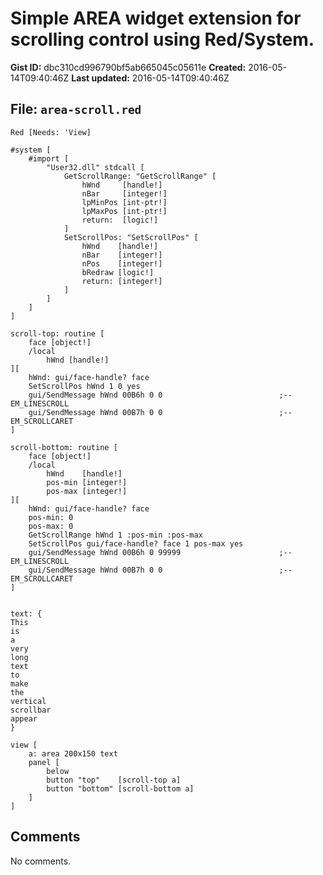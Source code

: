 # Simple AREA widget extension for scrolling control using Red/System.

**Gist ID:** dbc310cd996790bf5ab665045c05611e
**Created:** 2016-05-14T09:40:46Z
**Last updated:** 2016-05-14T09:40:46Z

## File: `area-scroll.red`

```Red
Red [Needs: 'View]

#system [
	#import [
		"User32.dll" stdcall [
			GetScrollRange: "GetScrollRange" [
				hWnd	 [handle!]
				nBar	 [integer!]
				lpMinPos [int-ptr!]
				lpMaxPos [int-ptr!]
				return:	 [logic!]
			]
			SetScrollPos: "SetScrollPos" [
				hWnd	[handle!]
				nBar	[integer!]
				nPos	[integer!]
				bRedraw [logic!]
				return: [integer!]
			]
		]
	]
]

scroll-top: routine [
	face [object!]
	/local
		hWnd [handle!]
][
	hWnd: gui/face-handle? face
	SetScrollPos hWnd 1 0 yes
	gui/SendMessage hWnd 00B6h 0 0							;-- EM_LINESCROLL
	gui/SendMessage hWnd 00B7h 0 0							;-- EM_SCROLLCARET
]

scroll-bottom: routine [
	face [object!]
	/local 
		hWnd	[handle!]
		pos-min [integer!]
		pos-max [integer!]
][
	hWnd: gui/face-handle? face
	pos-min: 0
	pos-max: 0
	GetScrollRange hWnd 1 :pos-min :pos-max
	SetScrollPos gui/face-handle? face 1 pos-max yes
	gui/SendMessage hWnd 00B6h 0 99999						;-- EM_LINESCROLL
	gui/SendMessage hWnd 00B7h 0 0							;-- EM_SCROLLCARET
]


text: {
This
is
a
very
long
text
to
make
the
vertical
scrollbar
appear
}

view [
	a: area 200x150 text
	panel [
		below
		button "top"	[scroll-top a]
		button "bottom" [scroll-bottom a]
	]
]
```

## Comments

No comments.
